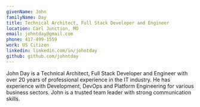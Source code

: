 ```yaml
---
givenName: John
familyName: Day
title: Technical Architect, Full Stack Developer and Engineer
location: Carl Junction, MO
email: johntday@gmail.com
phone: 417-499-1559
work: US Citizen
linkedin: linkedin.com/in/johntday
github: github.com/johntday
---
```


John Day is a Technical Architect, Full Stack Developer and Engineer with over 20 years of professional experience in the IT industry. 
He has experience with Development, DevOps and Platform Engineering for various business sectors. 
John is a trusted team leader with strong communication skills.
